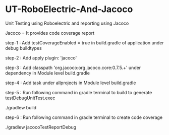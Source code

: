 # UT-RoboElectric-And-Jacoco
Unit Testing using Roboelectric and reporting using Jacoco

Jacoco = It provides code coverage report

step-1 : Add testCoverageEnabled = true in build.gradle of application under debug buildtypes

step-2 : Add apply plugin: 'jacoco'

step-3 : Add classpath 'org.jacoco:org.jacoco.core:0.7.5.+' under dependency in Module level build.gradle

step-4 : Add task under allprojects in Module level build.gradle

step-5 : Run following command in gradle terminal to build to generate testDebugUnitTest.exec

./gradlew build

step-6 : Run following command in gradle terminal to create code coverage

./gradlew jacocoTestReportDebug


